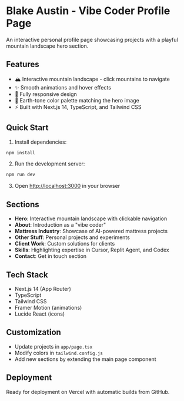 # Blake Austin - Vibe Coder Profile Page

An interactive personal profile page showcasing projects with a playful mountain landscape hero section.

## Features

- 🏔️ Interactive mountain landscape - click mountains to navigate
- ✨ Smooth animations and hover effects
- 📱 Fully responsive design
- 🎨 Earth-tone color palette matching the hero image
- ⚡ Built with Next.js 14, TypeScript, and Tailwind CSS

## Quick Start

1. Install dependencies:
```bash
npm install
```

2. Run the development server:
```bash
npm run dev
```

3. Open [http://localhost:3000](http://localhost:3000) in your browser

## Sections

- **Hero**: Interactive mountain landscape with clickable navigation
- **About**: Introduction as a "vibe coder"
- **Mattress Industry**: Showcase of AI-powered mattress projects
- **Other Stuff**: Personal projects and experiments
- **Client Work**: Custom solutions for clients
- **Skills**: Highlighting expertise in Cursor, Replit Agent, and Codex
- **Contact**: Get in touch section

## Tech Stack

- Next.js 14 (App Router)
- TypeScript
- Tailwind CSS
- Framer Motion (animations)
- Lucide React (icons)

## Customization

- Update projects in `app/page.tsx`
- Modify colors in `tailwind.config.js`
- Add new sections by extending the main page component

## Deployment

Ready for deployment on Vercel with automatic builds from GitHub. 